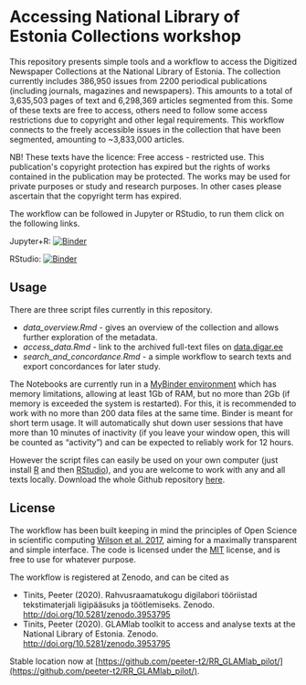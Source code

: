 # Accessing National Library of Estonia Collections workshop

This repository presents simple tools and a workflow to access the Digitized Newspaper Collections at the National Library of Estonia. The collection currently includes 386,950 issues from 2200 periodical publications (including journals, magazines and newspapers). This amounts to a total of 3,635,503 pages of text and 6,298,369 articles segmented from this. Some of these texts are free to access, others need to follow some access restrictions due to copyright and other legal requirements. This workflow connects to the freely accessible issues in the collection that have been segmented, amounting to ~3,833,000 articles.

NB! These texts have the licence: Free access - restricted use. This publication's copyright protection has expired but the rights of works contained in the publication may be protected. The works may be used for private purposes or study and research purposes. In other cases please ascertain that the copyright term has expired.

The workflow can be followed in Jupyter or RStudio, to run them click on the following links.

Jupyter+R: [![Binder](http://mybinder.org/badge_logo.svg)](http://mybinder.org/v2/gh/peeter-t2/RR_GLAMlab_pilot/master)

RStudio: [![Binder](http://mybinder.org/badge_logo.svg)](http://mybinder.org/v2/gh/peeter-t2/RR_GLAMlab_pilot/master?urlpath=rstudio)


## Usage

There are three script files currently in this repository.
- *data_overview.Rmd* - gives an overview of the collection and allows further exploration of the metadata.
- *access_data.Rmd* - link to the archived full-text files on [data.digar.ee](data.digar.ee)
- *search_and_concordance.Rmd* - a simple workflow to search texts and export concordances for later study.

The Notebooks are currently run in a [MyBinder environment](https://mybinder.org/) which has memory limitations, allowing at least 1Gb of RAM, but no more than 2Gb (if memory is exceeded the system is restarted). For this, it is recommended to work with no more than 200 data files at the same time. Binder is meant for short term usage. It will automatically shut down user sessions that have more than 10 minutes of inactivity (if you leave your window open, this will be counted as “activity”) and can be expected to reliably work for 12 hours.

However the script files can easily be used on your own computer (just install [R](https://cran.r-project.org/) and then [RStudio](https://rstudio.com/products/rstudio/download/)), and you are welcome to work with any and all texts locally. Download the whole Github repository [here](https://github.com/peeter-t2/RR_GLAMlab_pilot/archive/master.zip).

## License

The workflow has been built keeping in mind the principles of Open Science in scientific computing [Wilson et al. 2017](https://doi.org/10.1371/journal.pcbi.1005510), aiming for a maximally transparent and simple interface. 
The code is licensed under the [MIT](https://choosealicense.com/licenses/mit/) license, and is free to use for whatever purpose.

The workflow is registered at Zenodo, and can be cited as

- Tinits, Peeter (2020). Rahvusraamatukogu digilabori tööriistad tekstimaterjali ligipääsuks ja töötlemiseks. Zenodo. http://doi.org/10.5281/zenodo.3953795
- Tinits, Peeter (2020). GLAMlab toolkit to access and analyse texts at the National Library of Estonia. Zenodo. http://doi.org/10.5281/zenodo.3953795

Stable location now at [https://github.com/peeter-t2/RR_GLAMlab_pilot/](https://github.com/peeter-t2/RR_GLAMlab_pilot/).
